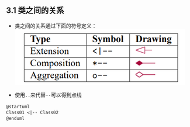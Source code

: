 ## 3.1 类之间的关系
- 类之间的关系通过下面的符号定义：
![](symbol.png)

- 使用`..`来代替`--`可以得到点线

```plantuml
@startuml
Class01 <|-- Class02
@enduml
```


